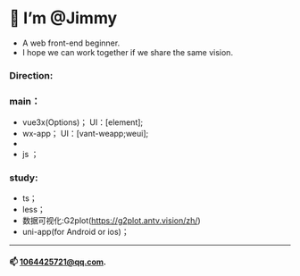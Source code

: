 # 👋  I’m @Jimmy
* A web front-end beginner.
* I hope we can work together if we share the same vision.

### Direction:
### main：
* vue3x(Options)； UI：[element];
* wx-app； UI：[vant-weapp;weui];
* 
* js ；
### study: 
* ts；
* less；
* 数据可视化:G2plot(https://g2plot.antv.vision/zh/)
* uni-app(for Android or ios)；

---
#### 📫 1064425721@qq.com.

